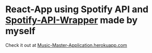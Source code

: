# React-App using Spotify API and [Spotify-API-Wrapper](https://github.com/joacoesteban/spotify-api-wrapper) made by myself
Check it out at [Music-Master-Application.herokuapp.com](https://music-master-application.herokuapp.com/)
